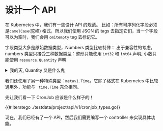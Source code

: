 # 设计一个 API

在 Kubernetes 中，我们有一些设计 API 的规范。
比如：所有可序列化字段必须是`camelCase`(驼峰) 格式，所以我们使用 JSON 的 tags 去指定它们，当一个字段可以为空时，我们会用 `omitempty` tag 去标记它。

字段类型大多是原始数据类型，Numbers 类型比较特殊：
出于兼容性的考虑，numbers 类型只接受三种数据类型：整形只能使用 `int32` 和 `int64` 声明, 
小数只能使用 `resource.Quantity` 声明

<details><summary>我的天, Quantity 又是什么鬼</summary>

Quantity 是十进制数字的一种特殊表示法，具有明确固定的表示形式，
使它们在计算机之间更易于移植。在Kubernetes中指定资源请求和Pod的限制时，您可能已经注意到它们。

从概念上讲，它们的工作方式类似于浮点数：它们具有有效位数，基数和指数。
它们的可序列化和人类可读格式使用整数和后缀来指定值，这与我们描述计算机存储的方式非常相似。

例如，该值2m表示0.002十进制表示法。 2Ki 表示2048十进制，而2K表示2000十进制。
如果要指定分数，请切换到一个后缀，该后缀使我们可以使用整数：2.5is 2500m。

支持两个基数：10和2（分别称为十进制和二进制）。
十进制基数用“常规” SI后缀（例如 M和K）表示，而二进制基数用“ mebi”表示法（例如Mi 和Ki）指定。想想[megabytes vs
mebibytes](https://en.wikipedia.org/wiki/Binary_prefix)。

</details>

我们还使用了另一种特殊类型：`metav1.Time`。它除了格式在 Kubernetes 中比较通用外，功能与 ` time.Time` 完全相同。

先让我们看一下 CronJob 应该是什么样子的！

{{#literatego ./testdata/project/api/v1/cronjob_types.go}}

现在，我们已经有了一个 API，然后我们需要编写一个 controller 来实现具体功能。